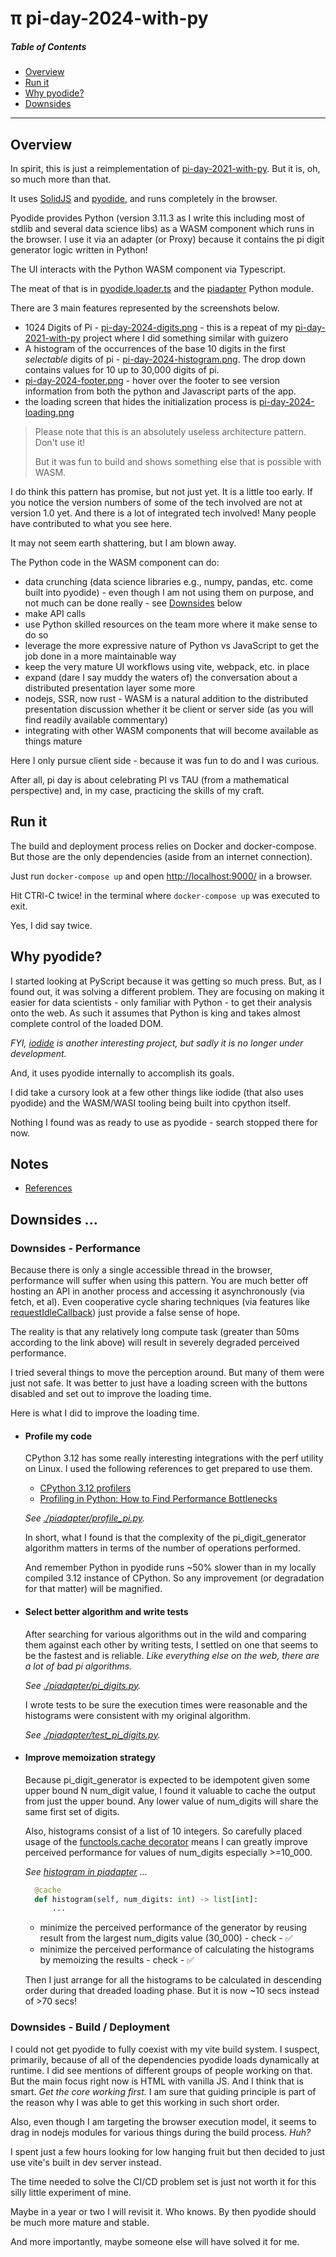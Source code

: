 # &pi; pi-day-2024-with-py

##### Table of Contents

- [Overview](#overview)
- [Run it](#run-it)
- [Why pyodide?](#why-pyodide)
- [Downsides](#downsides)

---

<a name="#overview" />

## Overview

In spirit, this is just a reimplementation of [pi-day-2021-with-py](https://github.com/klmcwhirter/pi-day-2021-with-py). But it is, oh, so much more than that.

It uses [SolidJS](https://www.solidjs.com/) and [pyodide](https://pyodide.org/), and runs completely in the browser.

Pyodide provides Python (version 3.11.3 as I write this including most of stdlib and several data science libs) as a WASM component which runs in the browser. I use it via an adapter (or Proxy) because it contains the pi digit generator logic written in Python!

The UI interacts with the Python WASM component via Typescript.

The meat of that is in [pyodide.loader.ts](./src/pi/pyodide.loader.ts) and the [piadapter](./piadapter/__init__.py) Python module.

There are 3 main features represented by the screenshots below.

- 1024 Digits of Pi - [pi-day-2024-digits.png](pi-day-2024-digits.png) - this is a repeat of my [pi-day-2021-with-py](https://github.com/klmcwhirter/pi-day-2021-with-py) project where I did something similar with guizero
- A histogram of the occurrences of the base 10 digits in the first _selectable_ digits of pi - [pi-day-2024-histogram.png](pi-day-2024-histogram.png). The drop down contains values for 10 up to 30,000 digits of pi.
- [pi-day-2024-footer.png](pi-day-2024-footer.png) - hover over the footer to see version information from both the python and Javascript parts of the app.
- the loading screen that hides the initialization process is [pi-day-2024-loading.png](pi-day-2024-loading.png)

> Please note that this is an absolutely useless architecture pattern. Don't use it!
>
> But it was fun to build and shows something else that is possible with WASM.

I do think this pattern has promise, but not just yet. It is a little too early. If you notice the version numbers of some of the tech involved are not at version 1.0 yet. And there is a lot of integrated tech involved! Many people have contributed to what you see here.

It may not seem earth shattering, but I am blown away.

The Python code in the WASM component can do:

- data crunching (data science libraries e.g., numpy, pandas, etc. come built into pyodide) - even though I am not using them on purpose, and not much can be done really - see [Downsides](#downsides) below
- make API calls
- use Python skilled resources on the team more where it make sense to do so
- leverage the more expressive nature of Python vs JavaScript to get the job done in a more maintainable way
- keep the very mature UI workflows using vite, webpack, etc. in place
- expand (dare I say muddy the waters of) the conversation about a distributed presentation layer some more
- nodejs, SSR, now rust - WASM is a natural addition to the distributed presentation discussion whether it be client or server side (as you will find readily available commentary)
- integrating with other WASM components that will become available as things mature

Here I only pursue client side - because it was fun to do and I was curious.

After all, pi day is about celebrating PI vs TAU (from a mathematical perspective) and, in my case, practicing the skills of my craft.

<a name="#run-it" />

## Run it

The build and deployment process relies on Docker and docker-compose. But those are the only dependencies (aside from an internet connection).

Just run `docker-compose up` and open [http://localhost:9000/](http://localhost:9000/) in a browser.

Hit CTRl-C twice! in the terminal where `docker-compose up` was executed to exit.

Yes, I did say twice.

<a name="#why-pyodide" />

## Why pyodide?

I started looking at PyScript because it was getting so much press. But, as I found out, it was solving a different problem. They are focusing on
making it easier for data scientists - only familiar with Python - to get their analysis onto the web. As such it assumes that Python is king and
takes almost complete control of the loaded DOM.

_FYI, [iodide](https://github.com/iodide-project/iodide) is another interesting project, but sadly it is no longer under development._

And, it uses pyodide internally to accomplish its goals.

I did take a cursory look at a few other things like iodide (that also uses pyodide) and the WASM/WASI tooling being built into cpython itself.

Nothing I found was as ready to use as pyodide - search stopped there for now.

## Notes

- [References](References)

<a name="downsides" />

## Downsides ...

### Downsides - Performance

Because there is only a single accessible thread in the browser, performance will suffer when using this pattern. You are much better off hosting an API in another process and accessing it asynchronously (via fetch, et al). Even cooperative cycle sharing techniques (via features like [requestIdleCallback](https://developer.mozilla.org/en-US/docs/Web/API/Window/requestIdleCallback)) just provide a false sense of hope.

The reality is that any relatively long compute task (greater than 50ms according to the link above) will result in severely degraded perceived performance.

I tried several things to move the perception around. But many of them were just not safe. It was better to just have a loading screen with the buttons disabled and set out to improve the loading time.

Here is what I did to improve the loading time.

- #### Profile my code

  CPython 3.12 has some really interesting integrations with the perf utility on Linux.
  I used the following references to get prepared to use them.

  - [CPython 3.12 profilers](https://docs.python.org/3.12/library/profile.html)
  - [Profiling in Python: How to Find Performance Bottlenecks](https://realpython.com/python-profiling/)

  _See [./piadapter/profile_pi.py](./piadapter/profile_pi.py)._

  In short, what I found is that the complexity of the pi_digit_generator algorithm matters in terms of the number of operations performed.

  And remember Python in pyodide runs ~50% slower than in my locally compiled 3.12 instance of CPython. So any improvement (or degradation for that matter) will be magnified.

- #### Select better algorithm and write tests

  After searching for various algorithms out in the wild and comparing them against each other by writing tests, I settled on one that seems to be the fastest and is reliable. _Like everything else on the web, there are a lot of bad pi algorithms._

  _See [./piadapter/pi_digits.py](./piadapter/pi_digits.py)._

  I wrote tests to be sure the execution times were reasonable and the histograms were consistent with my original algorithm.

  _See [./piadapter/test_pi_digits.py](./piadapter/test_pi_digits.py)._

- #### Improve memoization strategy

  Because pi_digit_generator is expected to be idempotent given some upper bound N num_digit value, I found it valuable to cache the output from just the upper bound. Any lower value of num_digits will share the same first set of digits.

  Also, histograms consist of a list of 10 integers. So carefully placed usage of the [functools.cache decorator](https://docs.python.org/3/library/functools.html#functools.cache) means I can greatly improve perceived performance for values of num_digits especially >=10_000.

  _See [histogram in piadapter](./piadapter/__init__.py) ..._

  ```python
    @cache
    def histogram(self, num_digits: int) -> list[int]:
        ...
  ```

  - minimize the perceived performance of the generator by reusing result from the largest num_digits value (30_000) - check - :white_check_mark:
  - minimize the perceived performance of calculating the histograms by memoizing the results - check - :white_check_mark:

  Then I just arrange for all the histograms to be calculated in descending order during that dreaded loading phase. But it is now ~10 secs instead of >70 secs!

### Downsides - Build / Deployment

I could not get pyodide to fully coexist with my vite build system. I suspect, primarily, because of all of the dependencies pyodide loads dynamically at runtime. I did see mentions of different groups of people working on that. But the main focus right now is HTML with vanilla JS. And I think that is smart. _Get the core working first._ I am sure that guiding principle is part of the reason why I was able to get this working in such short order.

Also, even though I am targeting the browser execution model, it seems to drag in nodejs modules for various things during the build process. _Huh?_

I spent just a few hours looking for low hanging fruit but then decided to just use vite's built in dev server instead.

The time needed to solve the CI/CD problem set is just not worth it for this silly little experiment of mine.

Maybe in a year or two I will revisit it. Who knows. By then pyodide should be much more mature and stable.

And more importantly, maybe someone else will have solved it for me.
